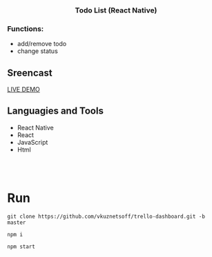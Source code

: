 <h3 align="center"> Todo List (React Native) </h3>

### Functions:
- add/remove todo
- change status

## Sreencast


<a href="https://trello-dashboard.vercel.app/" target="_blank">LIVE DEMO</a>

## Languagies and Tools
- React Native
- React
- JavaScript
- Html




<br />
<br />


# Run

```
git clone https://github.com/vkuznetsoff/trello-dashboard.git -b master

npm i

npm start
```




